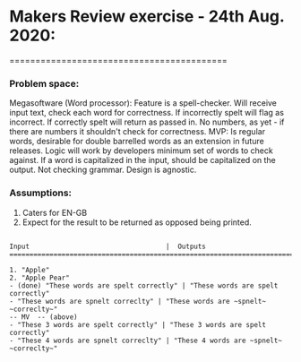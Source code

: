 # Makers Review exercise - 24th Aug. 2020:
==========================================

### Problem space:
Megasoftware (Word processor): Feature is a spell-checker. Will receive input text, check each word for correctness.
If incorrectly spelt will flag as incorrect.
If correctly spelt will return as passed in.
No numbers, as yet - if there are numbers it shouldn't check for correctness.
MVP: Is regular words, desirable for double barrelled words as an extension in future releases.
Logic will work by developers minimum set of words to check against.
If a word is capitalized in the input, should be capitalized on the output.
Not checking grammar.
Design is agnostic.


### Assumptions:
1. Caters for EN-GB
2. Expect for the result to be returned as opposed being printed.
```

Input                                  |  Outputs
===============================================================================

1. "Apple"
2. "Apple Pear"
- (done) "These words are spelt correctly" | "These words are spelt correctly"
- "These words are spnelt correclty" | "These words are ~spnelt~ ~correclty~"
-- MV  -- (above)
- "These 3 words are spelt correctly" | "These 3 words are spelt correctly"
- "These 4 words are spnelt correclty" | "These 4 words are ~spnelt~ ~correclty~"

```
